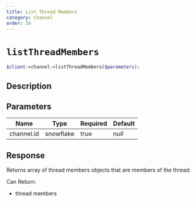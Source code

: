 ```yaml
---
title: List Thread Members
category: Channel
order: 34
---
```


# `listThreadMembers`

```php
$client->channel->listThreadMembers($parameters);
```

## Description



## Parameters


Name | Type | Required | Default
--- | --- | --- | ---
channel.id | snowflake | true | *null*

## Response

Returns array of thread members objects that are members of the thread.

Can Return:

* thread members
